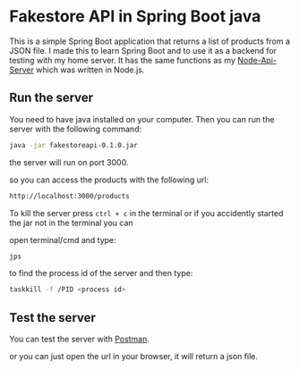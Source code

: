 # Fakestore API in Spring Boot java

This is a simple Spring Boot application that returns a list of products from a JSON file. 
I made this to learn Spring Boot and to use it as a backend for testing with my home server. 
It has the same functions as my [Node-Api-Server](https://github.com/knottem/Node-Api-Server) which was written in Node.js.

## Run the server

You need to have java installed on your computer. 
Then you can run the server with the following command:

```bash
java -jar fakestoreapi-0.1.0.jar
```
the server will run on port 3000.

so you can access the products with the following url:

```bash
http://localhost:3000/products
```

To kill the server press `ctrl + c` in the terminal or if you accidently started the jar not in the terminal you can

open terminal/cmd and type:

```bash
jps
```
to find the process id of the server and then type:

```bash
taskkill -f /PID <process id>
```

## Test the server

You can test the server with [Postman](https://www.postman.com/).

or you can just open the url in your browser, it will return a json file.

